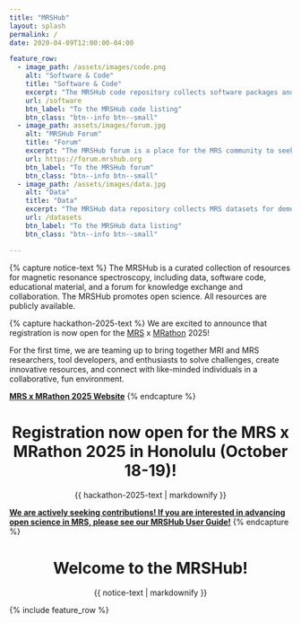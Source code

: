 ```yaml
---
title: "MRSHub"
layout: splash
permalink: /
date: 2020-04-09T12:00:00-04:00

feature_row:
  - image_path: /assets/images/code.png
    alt: "Software & Code"
    title: "Software & Code"
    excerpt: "The MRSHub code repository collects software packages and functions to process, manipulate, analyse, and display MRS data."
    url: /software
    btn_label: "To the MRSHub code listing"
    btn_class: "btn--info btn--small"
  - image_path: assets/images/forum.jpg
    alt: "MRSHub Forum"
    title: "Forum"
    excerpt: "The MRSHub forum is a place for the MRS community to seek support, exchange ideas, ask questions, and collaborate."
    url: https://forum.mrshub.org
    btn_label: "To the MRSHub forum"
    btn_class: "btn--info btn--small"
  - image_path: /assets/images/data.jpg
    alt: "Data"
    title: "Data"
    excerpt: "The MRSHub data repository collects MRS datasets for demonstration and testing of new methods."     
    url: /datasets
    btn_label: "To the MRSHub data listing"
    btn_class: "btn--info btn--small"

---
```


{% capture notice-text %}
The MRSHub is a curated collection of resources for magnetic resonance spectroscopy, including data, software code, educational material, and a forum for knowledge exchange and collaboration. The MRSHub promotes open science. All resources are publicly available.

{% capture hackathon-2025-text %}
We are excited to announce that registration is now open for the [MRS](https://sites.google.com/view/mrsxmrathon2025/home) x [MRathon](https://mrathon.github.io/honolulu2025/) 2025!

For the first time, we are teaming up to bring together MRI and MRS researchers, tool developers, and enthusiasts to solve challenges, create innovative resources, and connect with like-minded individuals in a collaborative, fun environment.

**[MRS x MRathon 2025 Website](https://sites.google.com/view/mrsxmrathon2025/home)**
{% endcapture %}


<div class="notice--success" align="center">
  <h1>Registration now open for the MRS x MRathon 2025 in Honolulu (October 18-19)!</h1>
  {{ hackathon-2025-text | markdownify }}
</div>

**[We are actively seeking contributions! If you are interested in advancing open science in MRS, please see our MRSHub User Guide!](https://forum.mrshub.org/t/mrshub-user-guide/7)**
{% endcapture %}

<div class="notice--info" align="center">
  <h1>Welcome to the MRSHub!</h1>
  {{ notice-text | markdownify }}
</div>

{% include feature_row %}
